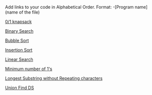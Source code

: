 Add links to your code in Alphabetical Order.
Format: -[Program name](name of the file)

[0/1 knapsack](knapsack.cpp)

[Binary Search](binary_search.cpp)

[Bubble Sort](bubble_sort.cpp)

[Insertion Sort](insertion_sort.cpp)

[Linear Search](linear_search.cpp)

[Minimum number of 1's](Row%20with%20minimum%20number%20of%201s%20in%20C++.cpp)

[Longest Substring without Repeating characters](Longest_Substring_without_repeating_characters.cpp)

[Union Find DS](Union_find.cpp) 